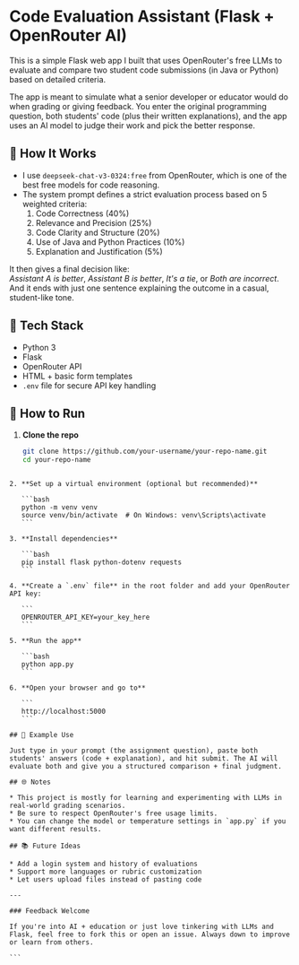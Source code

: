 
# Code Evaluation Assistant (Flask + OpenRouter AI)

This is a simple Flask web app I built that uses OpenRouter's free LLMs to evaluate and compare two student code submissions (in Java or Python) based on detailed criteria.

The app is meant to simulate what a senior developer or educator would do when grading or giving feedback. You enter the original programming question, both students' code (plus their written explanations), and the app uses an AI model to judge their work and pick the better response.

## 🧠 How It Works

- I use `deepseek-chat-v3-0324:free` from OpenRouter, which is one of the best free models for code reasoning.
- The system prompt defines a strict evaluation process based on 5 weighted criteria:
  1. Code Correctness (40%)
  2. Relevance and Precision (25%)
  3. Code Clarity and Structure (20%)
  4. Use of Java and Python Practices (10%)
  5. Explanation and Justification (5%)

It then gives a final decision like:  
*Assistant A is better*, *Assistant B is better*, *It's a tie*, or *Both are incorrect*.  
And it ends with just one sentence explaining the outcome in a casual, student-like tone.

## 🔧 Tech Stack

- Python 3
- Flask
- OpenRouter API
- HTML + basic form templates
- `.env` file for secure API key handling

## 🚀 How to Run

1. **Clone the repo**  
   ```bash
   git clone https://github.com/your-username/your-repo-name.git
   cd your-repo-name
````

2. **Set up a virtual environment (optional but recommended)**

   ```bash
   python -m venv venv
   source venv/bin/activate  # On Windows: venv\Scripts\activate
   ```

3. **Install dependencies**

   ```bash
   pip install flask python-dotenv requests
   ```

4. **Create a `.env` file** in the root folder and add your OpenRouter API key:

   ```
   OPENROUTER_API_KEY=your_key_here
   ```

5. **Run the app**

   ```bash
   python app.py
   ```

6. **Open your browser and go to**

   ```
   http://localhost:5000
   ```

## 📝 Example Use

Just type in your prompt (the assignment question), paste both students' answers (code + explanation), and hit submit. The AI will evaluate both and give you a structured comparison + final judgment.

## 🌐 Notes

* This project is mostly for learning and experimenting with LLMs in real-world grading scenarios.
* Be sure to respect OpenRouter's free usage limits.
* You can change the model or temperature settings in `app.py` if you want different results.

## 📚 Future Ideas

* Add a login system and history of evaluations
* Support more languages or rubric customization
* Let users upload files instead of pasting code

---

### Feedback Welcome

If you're into AI + education or just love tinkering with LLMs and Flask, feel free to fork this or open an issue. Always down to improve or learn from others.

```